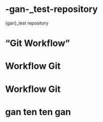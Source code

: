 # -gan-_test-repository
{gan}_test repository
# “Git Workflow”
# Workflow Git
# Workflow Git


# gan ten ten gan